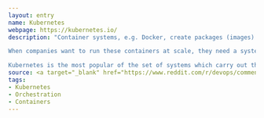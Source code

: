 ```yaml
---
layout: entry
name: Kubernetes
webpage: https://kubernetes.io/
description: "Container systems, e.g. Docker, create packages (images) for applications, which make them more portable, easing the development process. Docker can be used to run sets of containers on a single host based on these images.\n

When companies want to run these containers at scale, they need a system which can manage deploying containers across a set of systems. These systems will schedule sets of containers to sets of VMs (or physical servers) and can do things like move containers around from VM to VM automatically as needed.\n

Kubernetes is the most popular of the set of systems which carry out this function.\n"
source: <a target="_blank" href="https://www.reddit.com/r/devops/comments/cbc3z0/eli5_kubernetes/etes47i?utm_source=share&utm_medium=web2x&context=3"> Reddit</a>
tags:
- Kubernetes
- Orchestration
- Containers
---
```

